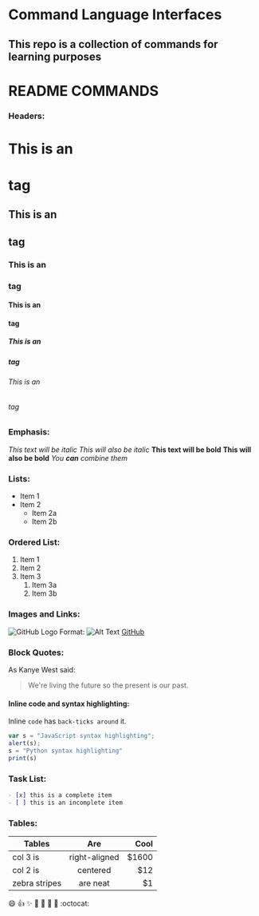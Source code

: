 # Command Language Interfaces

## This repo is a collection of commands for learning purposes


# README COMMANDS

### **Headers**: 
# This is an <h1> tag
## This is an <h2> tag
### This is an <h3> tag
#### This is an <h4> tag
##### This is an <h5> tag
###### This is an <h6> tag


### **Emphasis:**
*This text will be italic*
_This will also be italic_
**This text will be bold**
__This will also be bold__
_You **can** combine them_

### **Lists:**
* Item 1
* Item 2
  * Item 2a
  * Item 2b

### **Ordered List:**
1. Item 1
2. Item 2
3. Item 3
   1. Item 3a
   2. Item 3b
  
### **Images and Links:**
![GitHub Logo](/images/logo.png)
Format: ![Alt Text](url)
[GitHub](http://github.com)

### **Block Quotes:**
As Kanye West said:
> We're living the future so
> the present is our past.

#### **Inline code and syntax highlighting:**
Inline `code` has `back-ticks around` it.
```javascript
var s = "JavaScript syntax highlighting";
alert(s);
s = "Python syntax highlighting"
print(s)
```


### **Task List:**
```markdown
- [x] this is a complete item
- [ ] this is an incomplete item
```

### **Tables:**
| Tables        | Are           | Cool  |
| ------------- |:-------------:| -----:|
| col 3 is      | right-aligned | $1600 |
| col 2 is      | centered      |   $12 |
| zebra stripes | are neat      |    $1 |


:smile: :+1: :sparkles: :camel: :tada: :rocket: :metal: :octocat:
